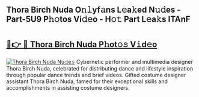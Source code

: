 ## Thora Birch Nuda O𝚗𝚕yf𝚊ns L𝚎a𝚔ed N𝚞𝚍es - Part-5U9 P𝚑𝚘tos Vi𝚍𝚎o - H𝚘𝚝 Part L𝚎a𝚔s ITAnF

# <h2><a href="http://kf2cm4g.oniu.top/?m=Thora+Birch+Nuda">🔗👉 🔴 Thora Birch Nuda P𝚑ot𝚘𝚜 V𝚒d𝚎o</a></h2>

[![Thora Birch Nuda Nu𝚍e𝚜](https://i.imgur.com/0qMVB7G.gif)](http://kf2cm4g.oniu.top/?m=Thora+Birch+Nuda)
Cybernetic performer and multimedia designer Thora Birch Nuda, celebrated for distributing dance and lifestyle inspiration through popular dance trends and brief videos. Gifted costume designer assistant Thora Birch Nuda, famed for their exceptional skills and accomplishments in assisting costume designers.  
